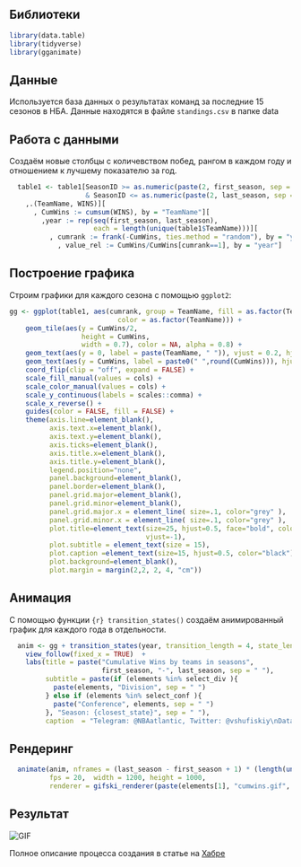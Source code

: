 <!-- README.md is generated from README.Rmd. Please edit that file -->

## Библиотеки

```r
library(data.table)
library(tidyverse)
library(gganimate)
```
## Данные
Используется база данных о результатах команд за последние 15 сезонов в НБА. Данные находятся в файле `standings.csv` в папке data

## Работа с данными
Создаём новые столбцы с количевством побед, рангом в каждом году и отношением к лучшему показателю за год.

```r
  table1 <- table1[SeasonID >= as.numeric(paste(2, first_season, sep = "")) 
                   & SeasonID <= as.numeric(paste(2, last_season, sep = ""))][
    ,.(TeamName, WINS)][
      , CumWins := cumsum(WINS), by = "TeamName"][
        ,year := rep(seq(first_season, last_season), 
                     each = length(unique(table1$TeamName)))][
          , cumrank := frank(-CumWins, ties.method = "random"), by = "year"][
            , value_rel := CumWins/CumWins[cumrank==1], by = "year"]
```
## Построение графика

Строим графики для каждого сезона с помощью `ggplot2`:

```r
gg <- ggplot(table1, aes(cumrank, group = TeamName, fill = as.factor(TeamName),
                           color = as.factor(TeamName))) + 
    geom_tile(aes(y = CumWins/2,
                  height = CumWins,
                  width = 0.7), color = NA, alpha = 0.8) +
    geom_text(aes(y = 0, label = paste(TeamName, " ")), vjust = 0.2, hjust = 1, size = 6) +
    geom_text(aes(y = CumWins, label = paste0(" ",round(CumWins))), hjust = 0, size = 7) +
    coord_flip(clip = "off", expand = FALSE) +
    scale_fill_manual(values = cols) +
    scale_color_manual(values = cols) +
    scale_y_continuous(labels = scales::comma) +
    scale_x_reverse() +
    guides(color = FALSE, fill = FALSE) +
    theme(axis.line=element_blank(),
          axis.text.x=element_blank(),
          axis.text.y=element_blank(),
          axis.ticks=element_blank(),
          axis.title.x=element_blank(),
          axis.title.y=element_blank(),
          legend.position="none",
          panel.background=element_blank(),
          panel.border=element_blank(),
          panel.grid.major=element_blank(),
          panel.grid.minor=element_blank(),
          panel.grid.major.x = element_line( size=.1, color="grey" ),
          panel.grid.minor.x = element_line( size=.1, color="grey" ),
          plot.title=element_text(size=25, hjust=0.5, face="bold", colour="black",
                                  vjust=-1),
          plot.subtitle = element_text(size = 15),
          plot.caption =element_text(size=15, hjust=0.5, color="black"),
          plot.background=element_blank(),
          plot.margin = margin(2,2, 2, 4, "cm"))
```
## Анимация
С помощью функции `{r} transition_states()` создаём анимированный график для каждого года в отдельности.

```r
  anim <- gg + transition_states(year, transition_length = 4, state_length = 1) +
    view_follow(fixed_x = TRUE)  +
    labs(title = paste("Cumulative Wins by teams in seasons", 
                       first_season, "-", last_season, sep = " "),
         subtitle = paste(if (elements %in% select_div ){
           paste(elements, "Division", sep = " ")
         } else if (elements %in% select_conf ){
           paste("Conference", elements, sep = " ")
         }, "Season: {closest_state}", sep = " "),
         caption  = "Telegram: @NBAatlantic, Twitter: @vshufiskiy\nData sourse: stats.nba.com")
```

## Рендеринг

```r
  animate(anim, nframes = (last_season - first_season + 1) * (length(unique(table1$TeamName)) + 20),
          fps = 20,  width = 1200, height = 1000, 
          renderer = gifski_renderer(paste(elements[1], "cumwins.gif", sep = "_")))
```

## Результат
![GIF](NBA_cumwins.gif)

Полное описание процесса создания в статье на [Хабре](https://habr.com/ru/post/458904/)
